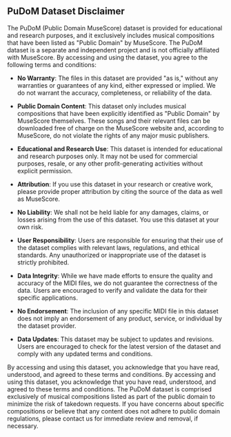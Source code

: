 ## PuDoM Dataset Disclaimer

The PuDoM (Public Domain MuseScore) dataset is provided for educational and research purposes, and it exclusively includes musical compositions that have been listed as "Public Domain" by MuseScore. The PuDoM dataset is a separate and independent project and is not officially affiliated with MuseScore.
By accessing and using the dataset, you agree to the following terms and conditions:

- **No Warranty**: The files in this dataset are provided "as is," without any warranties or guarantees of any kind, either expressed or implied. 
We do not warrant the accuracy, completeness, or reliability of the data.

- **Public Domain Content**: This dataset only includes musical compositions that have been explicitly identified as "Public Domain" by MuseScore themselves. These songs and their relevant files can be downloaded free of charge on the MuseScore website and, according to MuseScore, do not violate the rights of any major music publishers. 

- **Educational and Research Use**: This dataset is intended for educational and research purposes only. 
It may not be used for commercial purposes, resale, or any other profit-generating activities without explicit permission.

- **Attribution**: If you use this dataset in your research or creative work, please provide proper attribution by citing the source of the data as well as MuseScore.

- **No Liability**: We shall not be held liable for any damages, claims, or losses arising from the use of this dataset. 
You use this dataset at your own risk.

- **User Responsibility**: Users are responsible for ensuring that their use of the dataset complies with relevant laws, regulations, and ethical standards. 
Any unauthorized or inappropriate use of the dataset is strictly prohibited.

- **Data Integrity**: While we have made efforts to ensure the quality and accuracy of the MIDI files, we do not guarantee the correctness of the data. 
Users are encouraged to verify and validate the data for their specific applications.

- **No Endorsement**: The inclusion of any specific MIDI file in this dataset does not imply an endorsement of any product, service, or individual by the dataset provider.

- **Data Updates**: This dataset may be subject to updates and revisions. 
Users are encouraged to check for the latest version of the dataset and comply with any updated terms and conditions.

By accessing and using this dataset, you acknowledge that you have read, understood, and agreed to these terms and conditions. By accessing and using this dataset, you acknowledge that you have read, understood, and agreed to these terms and conditions. The PuDoM dataset is comprised exclusively of musical compositions listed as part of the public domain to minimize the risk of takedown requests. If you have concerns about specific compositions or believe that any content does not adhere to public domain regulations, please contact us for immediate review and removal, if necessary.
